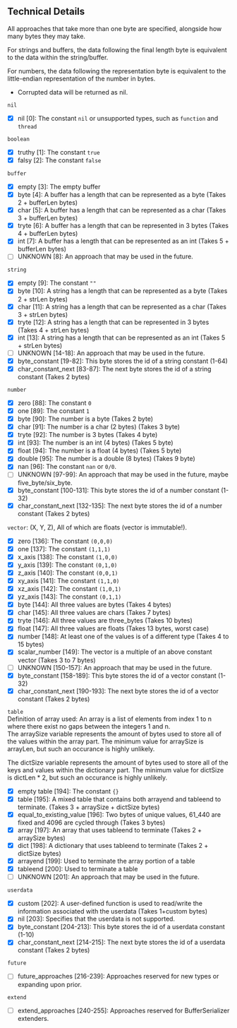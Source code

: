 ## Technical Details

All approaches that take more than one byte are specified, alongside how many bytes they may take.

For strings and buffers, the data following the final length byte is equivalent to the data within the string/buffer.

For numbers, the data following the representation byte is equivalent to the little-endian representation of the number in bytes.

 - Corrupted data will be returned as nil.

`nil`
- [X] nil [0]: The constant `nil` or unsupported types, such as `function` and `thread`

`boolean`
- [X] truthy [1]: The constant `true`
- [X] falsy [2]: The constant `false`

`buffer`
- [X] empty [3]: The empty buffer
- [X] byte [4]: A buffer has a length that can be represented as a byte (Takes 2 + bufferLen bytes)
- [X] char [5]: A buffer has a length that can be represented as a char (Takes 3 + bufferLen bytes)
- [X] tryte [6]: A buffer has a length that can be represented in 3 bytes (Takes 4 + bufferLen bytes)
- [X] int [7]: A buffer has a length that can be represented as an int (Takes 5 + bufferLen bytes)
- [ ] UNKNOWN [8]: An approach that may be used in the future.

`string`
- [X] empty [9]: The constant `""`
- [X] byte [10]: A string has a length that can be represented as a byte (Takes 2 + strLen bytes)
- [X] char [11]: A string has a length that can be represented as a char (Takes 3 + strLen bytes)
- [X] tryte [12]: A string has a length that can be represented in 3 bytes (Takes 4 + strLen bytes)
- [X] int [13]: A string has a length that can be represented as an int (Takes 5 + strLen bytes)
- [ ] UNKNOWN [14-18]: An approach that may be used in the future.
- [X] byte_constant [19-82]: This byte stores the id of a string constant (1-64)
- [X] char_constant_next [83-87]: The next byte stores the id of a string constant (Takes 2 bytes)

`number`
- [X] zero [88]: The constant `0`
- [X] one [89]: The constant `1`
- [X] byte [90]: The number is a byte (Takes 2 byte)
- [X] char [91]: The number is a char (2 bytes) (Takes 3 byte)
- [X] tryte [92]: The number is 3 bytes (Takes 4 byte)
- [X] int [93]: The number is an int (4 bytes) (Takes 5 byte)
- [X] float [94]: The number is a float (4 bytes) (Takes 5 byte)
- [X] double [95]: The number is a double (8 bytes) (Takes 9 byte)
- [X] nan [96]: The constant `nan` or `0/0`.
- [ ] UNKNOWN [97-99]: An approach that may be used in the future, maybe five_byte/six_byte.
- [X] byte_constant [100-131]: This byte stores the id of a number constant (1-32)
- [X] char_constant_next [132-135]: The next byte stores the id of a number constant (Takes 2 bytes)

`vector`: (X, Y, Z), All of which are floats (vector is immutable!).
- [X] zero [136]: The constant `(0,0,0)`
- [X] one [137]: The constant `(1,1,1)`
- [X] x_axis [138]: The constant `(1,0,0)`
- [X] y_axis [139]: The constant `(0,1,0)`
- [X] z_axis [140]: The constant `(0,0,1)`
- [X] xy_axis [141]: The constant `(1,1,0)`
- [X] xz_axis [142]: The constant `(1,0,1)`
- [X] yz_axis [143]: The constant `(0,1,1)`
- [X] byte [144]: All three values are bytes (Takes 4 bytes)
- [X] char [145]: All three values are chars (Takes 7 bytes)
- [X] tryte [146]: All three values are three_bytes (Takes 10 bytes)
- [X] float [147]: All three values are floats (Takes 13 bytes, worst case) 
- [X] number [148]: At least one of the values is of a different type (Takes 4 to 15 bytes) 
- [X] scalar_number [149]: The vector is a multiple of an above constant vector (Takes 3 to 7 bytes)
- [ ] UNKNOWN [150-157]: An approach that may be used in the future.
- [X] byte_constant [158-189]: This byte stores the id of a vector constant (1-32)
- [X] char_constant_next [190-193]: The next byte stores the id of a vector constant (Takes 2 bytes)

`table`  
Definition of array used: An array is a list of elements from index 1 to n where there exist no gaps between the integers 1 and n.  
The arraySize variable represents the amount of bytes used to store all of the values within the array part.  The minimum value for arraySize is arrayLen, but such an occurance is highly unlikely.  

The dictSize variable represents the amount of bytes used to store all of the keys and values within the dictionary part.  The minimum value for dictSize is dictLen * 2, but such an occurance is highly unlikely.

- [X] empty table [194]: The constant ```{}```
- [X] table [195]: A mixed table that contains both arrayend and tableend to terminate. (Takes 3 + arraySize + dictSize bytes)
- [X] equal_to_existing_value [196]: Two bytes of unique values, 61_440 are fixed and 4096 are cycled through (Takes 3 bytes)
- [X] array [197]: An array that uses tableend to terminate (Takes 2 + arraySize bytes)
- [X] dict [198]: A dictionary that uses tableend to terminate (Takes 2 + dictSize bytes) 
- [X] arrayend [199]: Used to terminate the array portion of a table
- [X] tableend [200]: Used to terminate a table
- [ ] UNKNOWN [201]: An approach that may be used in the future.

`userdata`
- [X] custom [202]: A user-defined function is used to read/write the information associated with the userdata (Takes 1+custom bytes)
- [X] nil [203]: Specifies that the userdata is not supported.
- [X] byte_constant [204-213]: This byte stores the id of a userdata constant (1-10)
- [X] char_constant_next [214-215]: The next byte stores the id of a userdata constant (Takes 2 bytes)

`future`
- [ ] future_approaches [216-239]: Approaches reserved for new types or expanding upon prior.

`extend`
- [ ] extend_approaches [240-255]: Approaches reserved for BufferSerializer extenders.
